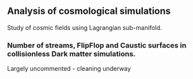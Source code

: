 ## Analysis of cosmological simulations
Study of cosmic fields using Lagrangian sub-manifold. 

### Number of streams, FlipFlop and Caustic surfaces in collisionless Dark matter simulations. 

Largely uncommented - cleaning underway
